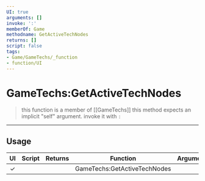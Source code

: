 ```yaml
---
UI: true
arguments: []
invoke: ':'
memberOf: Game
methodname: GetActiveTechNodes
returns: []
script: false
tags:
- Game/GameTechs/_function
- function/UI
---
```

# GameTechs:GetActiveTechNodes
> this function is a member of [[GameTechs]]
> this method expects an implicit "self" argument. invoke it with `:`
-----
## Usage
|  UI | Script | Returns | Function | Arguments |
|:---:|:------:|-------:|:--------:|:---------|
|✓| ||GameTechs:GetActiveTechNodes||
